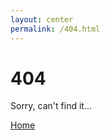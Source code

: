 ```yaml
---
layout: center
permalink: /404.html
---
```


# 404

Sorry, can't find it...

<div class="mt3">
  <a href="{{ site.baseurl }}/" class="button button-blue button-big">Home</a>
</div>
